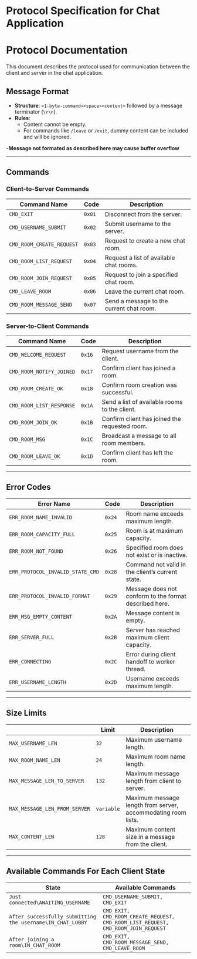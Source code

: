 # Protocol Specification for Chat Application
# Protocol Documentation

This document describes the protocol used for communication between the client and server in the  chat application. 



## Message Format

- **Structure**: `<1-byte-command><space><content>` followed by a message terminator (`\r\n`).
- **Rules**:
    - Content cannot be empty.
    - For commands like `/leave` or `/exit`, dummy content can be included and will be ignored.
  
-**Message not formated as described here may cause buffer overflow**

---

## Commands

### Client-to-Server Commands

| Command Name               | Code   | Description                                 |
|----------------------------|--------|---------------------------------------------|
| `CMD_EXIT`                 | `0x01` | Disconnect from the server.                 |
| `CMD_USERNAME_SUBMIT`      | `0x02` | Submit username to the server.              |
| `CMD_ROOM_CREATE_REQUEST`  | `0x03` | Request to create a new chat room.          |
| `CMD_ROOM_LIST_REQUEST`    | `0x04` | Request a list of available chat rooms.     |
| `CMD_ROOM_JOIN_REQUEST`    | `0x05` | Request to join a specified chat room.      |
| `CMD_LEAVE_ROOM`           | `0x06` | Leave the current chat room.                |
| `CMD_ROOM_MESSAGE_SEND`    | `0x07` | Send a message to the current chat room.    |

### Server-to-Client Commands

| Command Name             | Code   | Description                                   |
|--------------------------|--------|-----------------------------------------------|
| `CMD_WELCOME_REQUEST`    | `0x16` | Request username from the client.             |
| `CMD_ROOM_NOTIFY_JOINED` | `0x17` | Confirm client has joined a room.             |
| `CMD_ROOM_CREATE_OK`     | `0x18` | Confirm room creation was successful.         |
| `CMD_ROOM_LIST_RESPONSE` | `0x1A` | Send a list of available rooms to the client. |
| `CMD_ROOM_JOIN_OK`       | `0x1B` | Confirm client has joined the requested room. |
| `CMD_ROOM_MSG`           | `0x1C` | Broadcast a message to all room members.      |
| `CMD_ROOM_LEAVE_OK`      | `0x1D` | Confirm client has left the room.             |

---

## Error Codes

| Error Name                       | Code   | Description                                            |
|----------------------------------|--------|--------------------------------------------------------|
| `ERR_ROOM_NAME_INVALID`          | `0x24` | Room name exceeds maximum length.                      |
| `ERR_ROOM_CAPACITY_FULL`         | `0x25` | Room is at maximum capacity.                           |
| `ERR_ROOM_NOT_FOUND`             | `0x26` | Specified room does not exist or is inactive.          |
| `ERR_PROTOCOL_INVALID_STATE_CMD` | `0x28` | Command not valid in the client’s current state.       |
| `ERR_PROTOCOL_INVALID_FORMAT`    | `0x29` | Message does not conform to the format described here. |
| `ERR_MSG_EMPTY_CONTENT`          | `0x2A` | Message content is empty.                              |
| `ERR_SERVER_FULL`                | `0x2B` | Server has reached maximum client capacity.            |
| `ERR_CONNECTING`                 | `0x2C` | Error during client handoff to worker thread.          |
| `ERR_USERNAME_LENGTH`            | `0x2D` | Username exceeds maximum length.                       |

---

## Size Limits

|                               | Limit      | Description                                                   |
|-------------------------------|------------|---------------------------------------------------------------|
| `MAX_USERNAME_LEN`            | `32`       | Maximum username length.                                      |
| `MAX_ROOM_NAME_LEN`           | `24`       | Maximum room name length.                                     |
| `MAX_MESSAGE_LEN_TO_SERVER`   | `132`      | Maximum message length from client to server.                 |
| `MAX_MESSAGE_LEN_FROM_SERVER` | `variable` | Maximum message length from server, accommodating room lists. |
| `MAX_CONTENT_LEN`             | `128`      | Maximum content size in a message from the client.                            |


---
## Available Commands For Each Client State

| State                                                      | Available Commands                                                                |   
|------------------------------------------------------------|-----------------------------------------------------------------------------------|
| `Just connected\AWAITING_USERNAME`                         | `CMD_USERNAME_SUBMIT, CMD_EXIT`                                                   |                
| `After successfully submitting the username\IN_CHAT_LOBBY` | `CMD_EXIT, CMD_ROOM_CREATE_REQUEST, CMD_ROOM_LIST_REQUEST, CMD_ROOM_JOIN_REQUEST` |                 
| `After joining a room\IN_CHAT_ROOM`                        | `CMD_EXIT, CMD_ROOM_MESSAGE_SEND, CMD_LEAVE_ROOM`                                 |  

